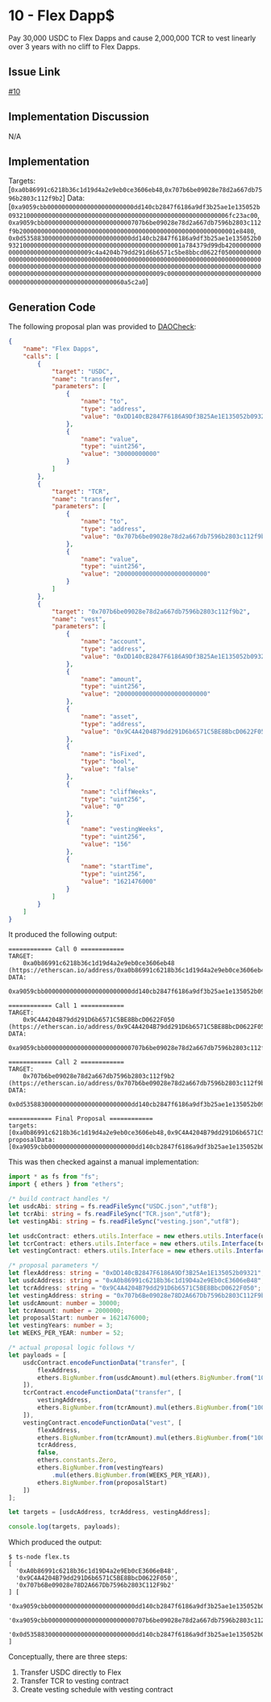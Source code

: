 # 10 -  Flex Dapp$
Pay 30,000 USDC to Flex Dapps and cause 2,000,000 TCR to vest linearly over 3 years with no cliff to Flex Dapps.

## Issue Link
[#10](https://github.com/tracer-protocol/proposals/issues/10)

## Implementation Discussion
N/A

## Implementation
Targets: [`0xa0b86991c6218b36c1d19d4a2e9eb0ce3606eb48`,`0x707b6be09028e78d2a667db7596b2803c112f9b2`]
Data: [`0xa9059cbb000000000000000000000000dd140cb2847f6186a9df3b25ae1e135052b0932100000000000000000000000000000000000000000000000000000006fc23ac00`, `0xa9059cbb000000000000000000000000707b6be09028e78d2a667db7596b2803c112f9b200000000000000000000000000000000000000000000000000000000001e8480`, `0x0d535883000000000000000000000000dd140cb2847f6186a9df3b25ae1e135052b0932100000000000000000000000000000000000000000001a784379d99db420000000000000000000000000000009c4a4204b79dd291d6b6571c5be8bbcd0622f05000000000000000000000000000000000000000000000000000000000000000000000000000000000000000000000000000000000000000000000000000000000000000000000000000000000000000000000000000000000000000000000009c0000000000000000000000000000000000000000000000000000000060a5c2a0`]

## Generation Code
The following proposal plan was provided to [DAOCheck](https://github.com/mycelium-ethereum/daocheck):

```json
{
    "name": "Flex Dapps",
    "calls": [
        {
            "target": "USDC",
            "name": "transfer",
            "parameters": [
                {
                    "name": "to",
                    "type": "address",
                    "value": "0xDD140cB2847F6186A9Df3B25Ae1E135052b09321"
                },
                {
                    "name": "value",
                    "type": "uint256",
                    "value": "30000000000"
                }
            ]
        },
        {
            "target": "TCR",
            "name": "transfer",
            "parameters": [
                {
                    "name": "to",
                    "type": "address",
                    "value": "0x707b6be09028e78d2a667db7596b2803c112f9b2"
                },
                {
                    "name": "value",
                    "type": "uint256",
                    "value": "2000000000000000000000000"
                }
            ]
        },
        {
            "target": "0x707b6be09028e78d2a667db7596b2803c112f9b2",
            "name": "vest",
            "parameters": [
                {
                    "name": "account",
                    "type": "address",
                    "value": "0xDD140cB2847F6186A9Df3B25Ae1E135052b09321"
                },
                {
                    "name": "amount",
                    "type": "uint256",
                    "value": "2000000000000000000000000"
                },
                {
                    "name": "asset",
                    "type": "address",
                    "value": "0x9C4A4204B79dd291D6b6571C5BE8BbcD0622F050"
                },
                {
                    "name": "isFixed",
                    "type": "bool",
                    "value": "false"
                },
                {
                    "name": "cliffWeeks",
                    "type": "uint256",
                    "value": "0"
                },
                {
                    "name": "vestingWeeks",
                    "type": "uint256",
                    "value": "156"
                },
                {
                    "name": "startTime",
                    "type": "uint256",
                    "value": "1621476000"
                }
            ]
        }
    ]
}
```

It produced the following output:

```
============ Call 0 ============
TARGET:
    0xa0b86991c6218b36c1d19d4a2e9eb0ce3606eb48 (https://etherscan.io/address/0xa0b86991c6218b36c1d19d4a2e9eb0ce3606eb48)
DATA:
    0xa9059cbb000000000000000000000000dd140cb2847f6186a9df3b25ae1e135052b0932100000000000000000000000000000000000000000000000000000006fc23ac00

============ Call 1 ============
TARGET:
    0x9C4A4204B79dd291D6b6571C5BE8BbcD0622F050 (https://etherscan.io/address/0x9C4A4204B79dd291D6b6571C5BE8BbcD0622F050)
DATA:
    0xa9059cbb000000000000000000000000707b6be09028e78d2a667db7596b2803c112f9b200000000000000000000000000000000000000000001a784379d99db42000000

============ Call 2 ============
TARGET:
    0x707b6be09028e78d2a667db7596b2803c112f9b2 (https://etherscan.io/address/0x707b6be09028e78d2a667db7596b2803c112f9b2)
DATA:
    0x0d535883000000000000000000000000dd140cb2847f6186a9df3b25ae1e135052b0932100000000000000000000000000000000000000000001a784379d99db420000000000000000000000000000009c4a4204b79dd291d6b6571c5be8bbcd0622f05000000000000000000000000000000000000000000000000000000000000000010000000000000000000000000000000000000000000000000000000000000000000000000000000000000000000000000000000000000000000000000000009c0000000000000000000000000000000000000000000000000000000060a5c2a0

============ Final Proposal ============
targets: [0xa0b86991c6218b36c1d19d4a2e9eb0ce3606eb48,0x9C4A4204B79dd291D6b6571C5BE8BbcD0622F050,0x707b6be09028e78d2a667db7596b2803c112f9b2]
proposalData: [0xa9059cbb000000000000000000000000dd140cb2847f6186a9df3b25ae1e135052b0932100000000000000000000000000000000000000000000000000000006fc23ac00,0xa9059cbb000000000000000000000000707b6be09028e78d2a667db7596b2803c112f9b200000000000000000000000000000000000000000001a784379d99db42000000,0x0d535883000000000000000000000000dd140cb2847f6186a9df3b25ae1e135052b0932100000000000000000000000000000000000000000001a784379d99db420000000000000000000000000000009c4a4204b79dd291d6b6571c5be8bbcd0622f05000000000000000000000000000000000000000000000000000000000000000010000000000000000000000000000000000000000000000000000000000000000000000000000000000000000000000000000000000000000000000000000009c0000000000000000000000000000000000000000000000000000000060a5c2a0]
```

This was then checked against a manual implementation:

```typescript
import * as fs from "fs";
import { ethers } from "ethers";

/* build contract handles */
let usdcAbi: string = fs.readFileSync("USDC.json","utf8");
let tcrAbi: string = fs.readFileSync("TCR.json","utf8");
let vestingAbi: string = fs.readFileSync("vesting.json","utf8");

let usdcContract: ethers.utils.Interface = new ethers.utils.Interface(usdcAbi);
let tcrContract: ethers.utils.Interface = new ethers.utils.Interface(tcrAbi);
let vestingContract: ethers.utils.Interface = new ethers.utils.Interface(vestingAbi);

/* proposal parameters */
let flexAddress: string = "0xDD140cB2847F6186A9Df3B25Ae1E135052b09321";
let usdcAddress: string = "0xA0b86991c6218b36c1d19D4a2e9Eb0cE3606eB48";
let tcrAddress: string = "0x9C4A4204B79dd291D6b6571C5BE8BbcD0622F050";
let vestingAddress: string = "0x707b6Be09028e78D2A667Db7596b2803C112F9b2";
let usdcAmount: number = 30000;
let tcrAmount: number = 2000000;
let proposalStart: number = 1621476000;
let vestingYears: number = 3;
let WEEKS_PER_YEAR: number = 52;

/* actual proposal logic follows */
let payloads = [
    usdcContract.encodeFunctionData("transfer", [
        flexAddress,
        ethers.BigNumber.from(usdcAmount).mul(ethers.BigNumber.from("1000000"))
    ]),
    tcrContract.encodeFunctionData("transfer", [
        vestingAddress,
        ethers.BigNumber.from(tcrAmount).mul(ethers.BigNumber.from("1000000000000000000"))
    ]),
    vestingContract.encodeFunctionData("vest", [
        flexAddress,
        ethers.BigNumber.from(tcrAmount).mul(ethers.BigNumber.from("1000000000000000000")),
        tcrAddress,
        false,
        ethers.constants.Zero,
        ethers.BigNumber.from(vestingYears)
            .mul(ethers.BigNumber.from(WEEKS_PER_YEAR)),
        ethers.BigNumber.from(proposalStart)
    ])
];

let targets = [usdcAddress, tcrAddress, vestingAddress];

console.log(targets, payloads);
```

Which produced the output:

```
$ ts-node flex.ts
[
  '0xA0b86991c6218b36c1d19D4a2e9Eb0cE3606eB48',
  '0x9C4A4204B79dd291D6b6571C5BE8BbcD0622F050',
  '0x707b6Be09028e78D2A667Db7596b2803C112F9b2'
] [
  '0xa9059cbb000000000000000000000000dd140cb2847f6186a9df3b25ae1e135052b0932100000000000000000000000000000000000000000000000000000006fc23ac00',
  '0xa9059cbb000000000000000000000000707b6be09028e78d2a667db7596b2803c112f9b200000000000000000000000000000000000000000000000000000000001e8480',
  '0x0d535883000000000000000000000000dd140cb2847f6186a9df3b25ae1e135052b0932100000000000000000000000000000000000000000001a784379d99db420000000000000000000000000000009c4a4204b79dd291d6b6571c5be8bbcd0622f05000000000000000000000000000000000000000000000000000000000000000000000000000000000000000000000000000000000000000000000000000000000000000000000000000000000000000000000000000000000000000000000009c0000000000000000000000000000000000000000000000000000000060a5c2a0'
]
```

Conceptually, there are three steps:

 1. Transfer USDC directly to Flex
 2. Transfer TCR to vesting contract
 3. Create vesting schedule with vesting contract

